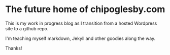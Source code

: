 # The future home of chipoglesby.com

This is my work in progress blog as I transition from a hosted Wordpress
site to a github repo.

I'm teaching myself markdown, Jekyll and other goodies along the way.

Thanks!
